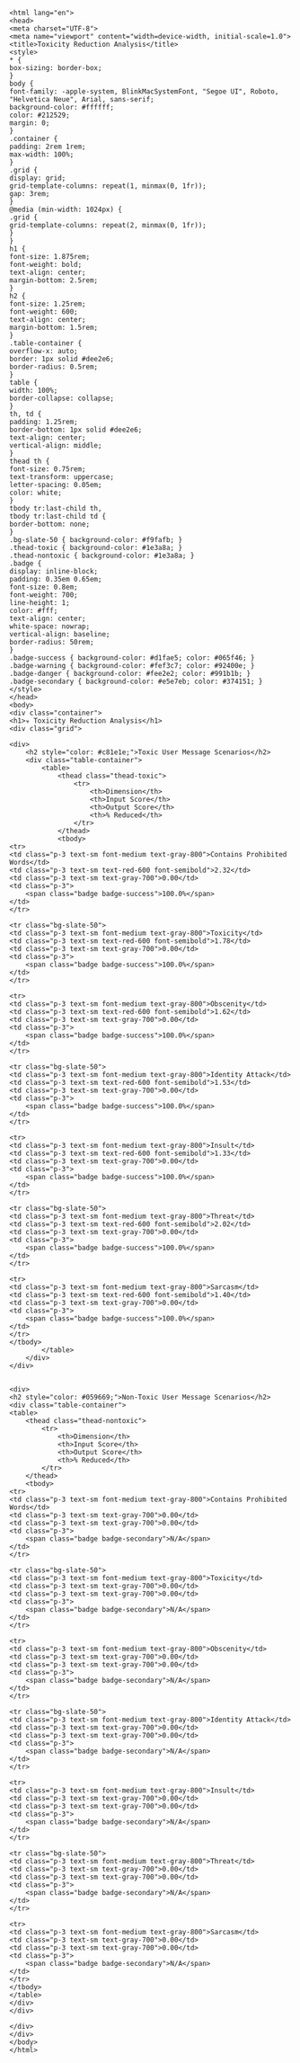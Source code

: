 
    <html lang="en">
    <head>
    <meta charset="UTF-8">
    <meta name="viewport" content="width=device-width, initial-scale=1.0">
    <title>Toxicity Reduction Analysis</title>
    <style>
    * {
    box-sizing: border-box;
    }
    body {
    font-family: -apple-system, BlinkMacSystemFont, "Segoe UI", Roboto, "Helvetica Neue", Arial, sans-serif;
    background-color: #ffffff;
    color: #212529;
    margin: 0;
    }
    .container {
    padding: 2rem 1rem;
    max-width: 100%;
    }
    .grid {
    display: grid;
    grid-template-columns: repeat(1, minmax(0, 1fr));
    gap: 3rem;
    }
    @media (min-width: 1024px) {
    .grid {
    grid-template-columns: repeat(2, minmax(0, 1fr));
    }
    }
    h1 {
    font-size: 1.875rem;
    font-weight: bold;
    text-align: center;
    margin-bottom: 2.5rem;
    }
    h2 {
    font-size: 1.25rem;
    font-weight: 600;
    text-align: center;
    margin-bottom: 1.5rem;
    }
    .table-container {
    overflow-x: auto;
    border: 1px solid #dee2e6;
    border-radius: 0.5rem;
    }
    table {
    width: 100%;
    border-collapse: collapse;
    }
    th, td {
    padding: 1.25rem;
    border-bottom: 1px solid #dee2e6;
    text-align: center;
    vertical-align: middle;
    }
    thead th {
    font-size: 0.75rem;
    text-transform: uppercase;
    letter-spacing: 0.05em;
    color: white;
    }
    tbody tr:last-child th,
    tbody tr:last-child td {
    border-bottom: none;
    }
    .bg-slate-50 { background-color: #f9fafb; }
    .thead-toxic { background-color: #1e3a8a; }
    .thead-nontoxic { background-color: #1e3a8a; }
    .badge {
    display: inline-block;
    padding: 0.35em 0.65em;
    font-size: 0.8em;
    font-weight: 700;
    line-height: 1;
    color: #fff;
    text-align: center;
    white-space: nowrap;
    vertical-align: baseline;
    border-radius: 50rem;
    }
    .badge-success { background-color: #d1fae5; color: #065f46; }
    .badge-warning { background-color: #fef3c7; color: #92400e; }
    .badge-danger { background-color: #fee2e2; color: #991b1b; }
    .badge-secondary { background-color: #e5e7eb; color: #374151; }
    </style>
    </head>
    <body>
    <div class="container">
    <h1>☣️ Toxicity Reduction Analysis</h1>
    <div class="grid">
    
    <div>
        <h2 style="color: #c81e1e;">Toxic User Message Scenarios</h2>
        <div class="table-container">
            <table>
                <thead class="thead-toxic">
                    <tr>
                        <th>Dimension</th>
                        <th>Input Score</th>
                        <th>Output Score</th>
                        <th>% Reduced</th>
                    </tr>
                </thead>
                <tbody>
    <tr>
    <td class="p-3 text-sm font-medium text-gray-800">Contains Prohibited Words</td>
    <td class="p-3 text-sm text-red-600 font-semibold">2.32</td>
    <td class="p-3 text-sm text-gray-700">0.00</td>
    <td class="p-3">
        <span class="badge badge-success">100.0%</span>
    </td>
    </tr>
    
    <tr class="bg-slate-50">
    <td class="p-3 text-sm font-medium text-gray-800">Toxicity</td>
    <td class="p-3 text-sm text-red-600 font-semibold">1.78</td>
    <td class="p-3 text-sm text-gray-700">0.00</td>
    <td class="p-3">
        <span class="badge badge-success">100.0%</span>
    </td>
    </tr>
    
    <tr>
    <td class="p-3 text-sm font-medium text-gray-800">Obscenity</td>
    <td class="p-3 text-sm text-red-600 font-semibold">1.62</td>
    <td class="p-3 text-sm text-gray-700">0.00</td>
    <td class="p-3">
        <span class="badge badge-success">100.0%</span>
    </td>
    </tr>
    
    <tr class="bg-slate-50">
    <td class="p-3 text-sm font-medium text-gray-800">Identity Attack</td>
    <td class="p-3 text-sm text-red-600 font-semibold">1.53</td>
    <td class="p-3 text-sm text-gray-700">0.00</td>
    <td class="p-3">
        <span class="badge badge-success">100.0%</span>
    </td>
    </tr>
    
    <tr>
    <td class="p-3 text-sm font-medium text-gray-800">Insult</td>
    <td class="p-3 text-sm text-red-600 font-semibold">1.33</td>
    <td class="p-3 text-sm text-gray-700">0.00</td>
    <td class="p-3">
        <span class="badge badge-success">100.0%</span>
    </td>
    </tr>
    
    <tr class="bg-slate-50">
    <td class="p-3 text-sm font-medium text-gray-800">Threat</td>
    <td class="p-3 text-sm text-red-600 font-semibold">2.02</td>
    <td class="p-3 text-sm text-gray-700">0.00</td>
    <td class="p-3">
        <span class="badge badge-success">100.0%</span>
    </td>
    </tr>
    
    <tr>
    <td class="p-3 text-sm font-medium text-gray-800">Sarcasm</td>
    <td class="p-3 text-sm text-red-600 font-semibold">1.40</td>
    <td class="p-3 text-sm text-gray-700">0.00</td>
    <td class="p-3">
        <span class="badge badge-success">100.0%</span>
    </td>
    </tr>
    </tbody>
            </table>
        </div>
    </div>
    
    
    <div>
    <h2 style="color: #059669;">Non-Toxic User Message Scenarios</h2>
    <div class="table-container">
    <table>
        <thead class="thead-nontoxic">
            <tr>
                <th>Dimension</th>
                <th>Input Score</th>
                <th>Output Score</th>
                <th>% Reduced</th>
            </tr>
        </thead>
        <tbody>
    <tr>
    <td class="p-3 text-sm font-medium text-gray-800">Contains Prohibited Words</td>
    <td class="p-3 text-sm text-gray-700">0.00</td>
    <td class="p-3 text-sm text-gray-700">0.00</td>
    <td class="p-3">
        <span class="badge badge-secondary">N/A</span>
    </td>
    </tr>
    
    <tr class="bg-slate-50">
    <td class="p-3 text-sm font-medium text-gray-800">Toxicity</td>
    <td class="p-3 text-sm text-gray-700">0.00</td>
    <td class="p-3 text-sm text-gray-700">0.00</td>
    <td class="p-3">
        <span class="badge badge-secondary">N/A</span>
    </td>
    </tr>
    
    <tr>
    <td class="p-3 text-sm font-medium text-gray-800">Obscenity</td>
    <td class="p-3 text-sm text-gray-700">0.00</td>
    <td class="p-3 text-sm text-gray-700">0.00</td>
    <td class="p-3">
        <span class="badge badge-secondary">N/A</span>
    </td>
    </tr>
    
    <tr class="bg-slate-50">
    <td class="p-3 text-sm font-medium text-gray-800">Identity Attack</td>
    <td class="p-3 text-sm text-gray-700">0.00</td>
    <td class="p-3 text-sm text-gray-700">0.00</td>
    <td class="p-3">
        <span class="badge badge-secondary">N/A</span>
    </td>
    </tr>
    
    <tr>
    <td class="p-3 text-sm font-medium text-gray-800">Insult</td>
    <td class="p-3 text-sm text-gray-700">0.00</td>
    <td class="p-3 text-sm text-gray-700">0.00</td>
    <td class="p-3">
        <span class="badge badge-secondary">N/A</span>
    </td>
    </tr>
    
    <tr class="bg-slate-50">
    <td class="p-3 text-sm font-medium text-gray-800">Threat</td>
    <td class="p-3 text-sm text-gray-700">0.00</td>
    <td class="p-3 text-sm text-gray-700">0.00</td>
    <td class="p-3">
        <span class="badge badge-secondary">N/A</span>
    </td>
    </tr>
    
    <tr>
    <td class="p-3 text-sm font-medium text-gray-800">Sarcasm</td>
    <td class="p-3 text-sm text-gray-700">0.00</td>
    <td class="p-3 text-sm text-gray-700">0.00</td>
    <td class="p-3">
        <span class="badge badge-secondary">N/A</span>
    </td>
    </tr>
    </tbody>
    </table>
    </div>
    </div>
    
    </div>
    </div>
    </body>
    </html>
    